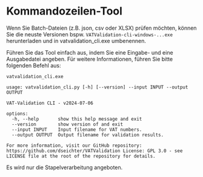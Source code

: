 # Kommandozeilen-Tool

Wenn Sie Batch-Dateien (z.B. json, csv oder XLSX) prüfen möchten, können Sie die neuste Versionen bspw. `VATValidation-cli-windows-...exe` herunterladen und in vatvalidation_cli.exe umbenennen.

Führen Sie das Tool einfach aus, indem Sie eine Eingabe- und eine Ausgabedatei angeben. Für weitere Informationen, führen Sie bitte folgenden Befehl aus:

``vatvalidation_cli.exe``

```shell
usage: vatvalidation_cli.py [-h] [--version] --input INPUT --output OUTPUT

VAT-Validation CLI - v2024-07-06

options:
  -h, --help       show this help message and exit
  --version        show version of and exit
  --input INPUT    Input filename for VAT numbers.
  --output OUTPUT  Output filename for validation results.

For more information, visit our GitHub repository: https://github.com/dseichter/VATValidation License: GPL 3.0 - see LICENSE file at the root of the repository for details.
```

Es wird nur die Stapelverarbeitung angeboten.